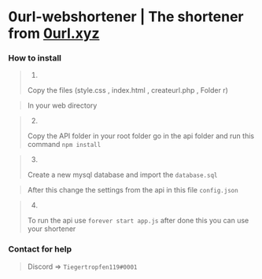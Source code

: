 # 0url-webshortener | The shortener from [0url.xyz](https://0url.xyz/)
### How to install
>1.
>Copy the files (style.css , index.html , createurl.php , Folder r)

>In your web directory

>2.
>Copy the API folder in your root folder go in the api folder and run this command ```npm install```

>3.
>Create a new mysql database and import the ```database.sql```

>After this change the settings from the api in this file ```config.json```

>4.
>To run the api use ```forever start app.js``` after done this you can use your shortener

### Contact for help
>Discord => ```Tiegertropfen119#0001```
